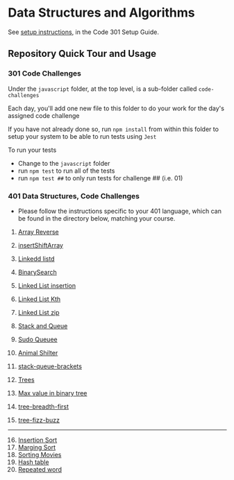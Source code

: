 # Data Structures and Algorithms

See [setup instructions](https://codefellows.github.io/setup-guide/code-301/2-code-challenges), in the Code 301 Setup Guide.

## Repository Quick Tour and Usage

### 301 Code Challenges

Under the `javascript` folder, at the top level, is a sub-folder called `code-challenges`

Each day, you'll add one new file to this folder to do your work for the day's assigned code challenge

If you have not already done so, run `npm install` from within this folder to setup your system to be able to run tests using `Jest`

To run your tests

- Change to the `javascript` folder
- run `npm test` to run all of the tests
- run `npm test ##` to only run tests for challenge ## (i.e. 01)

### 401 Data Structures, Code Challenges

- Please follow the instructions specific to your 401 language, which can be found in the directory below, matching your course.

1. [Array Reverse](./javascript/ArrayReverse/README.md)
2. [insertShiftArray](./javascript/insertShiftArray/README.md)
3. [Linkedd listd](./javascript/linked-list/LinkedListInsertion/README.md)
4. [BinarySearch](./javascript/BinarySearch/README.md)
5. [Linked List insertion](./javascript/linked-list/linkedListInsertions/README.md)

6. [Linked List Kth](./javascript/linked-list/linkedListKth/README1.md)
7. [Linked List zip](./javascript/linked-list/LinkedListZip/README.md)
8. [Stack and Queue](./javascript/linked-list/stackAndQueue/README.md)
9. [Sudo Queuee](./javascript/StackAndQueue/PseudoQueue/README.md)
10. [Animal Shilter](./javascript/StackAndQueue/AnimalShelter/README.md)
11. [stack-queue-brackets](./javascript/stackQueueBrackets/README.md)
12. [Trees](./javascript/Trees/README.md)
13. [Max value in binary tree](./javascript/Trees/MaxValue/README.md)
14. [tree-breadth-first](./javascript/Trees/BreadthFirst/README.md)
15. [tree-fizz-buzz](./javascript/Trees/FizzBuzz/README.md)
__________________________________________________________________________________________

16. [Insertion Sort](./javascript/Sorting/Insrtion/README.md)
17. [Marging Sort](./javascript/Sorting/MargeSort/README.md)
18. [Sorting Movies](./javascript/Sorting/Movies/README.md)
19. [Hash table](./javascript/HashMap/HashTable/README.md)
20. [Repeated word ](./javascript/HashMap/RepeatedWord/README.md)
